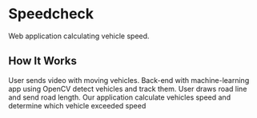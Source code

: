 # Speedcheck
Web application calculating vehicle speed.

## How It Works
User sends video with moving vehicles. Back-end with machine-learning app using OpenCV detect vehicles and track them.
User draws road line and send road length. 
Our application calculate vehicles speed and determine which vehicle exceeded speed
